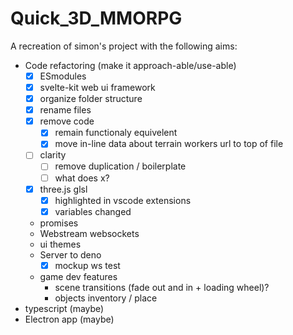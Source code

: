 # Quick_3D_MMORPG

A recreation of simon's project with the following aims:

- Code refactoring (make it approach-able/use-able)
  - [x] ESmodules
  - [x] svelte-kit web ui framework
  - [x] organize folder structure
  - [x] rename files
  - [x] remove code
    - [x] remain functionaly equivelent
    - [x] move in-line data about terrain workers url to top of file
  - [ ] clarity
    - [ ] remove duplication / boilerplate
    - [ ] what does x?
  - [x] three.js glsl
    - [x] highlighted in vscode extensions
    - [x] variables changed
  - promises
  - Webstream websockets
  - ui themes
  - Server to deno
    - [x] mockup ws test
  - game dev features
    - scene transitions (fade out and in + loading wheel)?
    - objects inventory / place
- typescript (maybe)
- Electron app (maybe)

